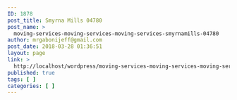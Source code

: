 ```yaml
---
ID: 1878
post_title: Smyrna Mills 04780
post_name: >
  moving-services-moving-services-moving-services-smyrnamills-04780
author: mrgabonijeff@gmail.com
post_date: 2018-03-28 01:36:51
layout: page
link: >
  http://localhost/wordpress/moving-services-moving-services-moving-services-smyrnamills-04780/
published: true
tags: [ ]
categories: [ ]
---
```

